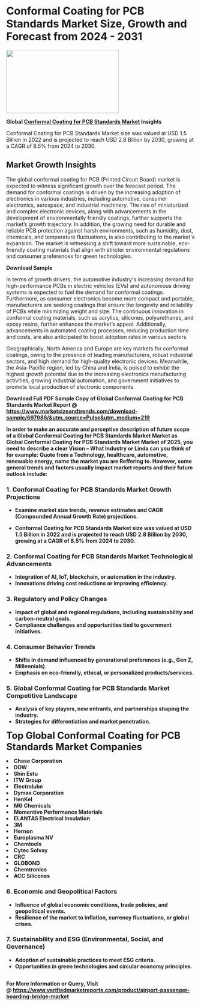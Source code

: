 <H1>Conformal Coating for PCB Standards Market Size, Growth and Forecast from 2024 - 2031</H1><img class="aligncenter size-medium wp-image-584254" src="https://thirdeyenews.in/wp-content/uploads/2024/09/Global-Market-Research-300x168.jpeg" alt="" width="300" height="168" /><p><strong>Global&nbsp;<a href="https://www.marketsizeandtrends.com/download-sample/697986/&amp;utm_source=Pulse&amp;utm_medium=219">Conformal Coating for PCB Standards Market</a> Insights</strong></p><p>Conformal Coating for PCB Standards Market size was valued at USD 1.5 Billion in 2022 and is projected to reach USD 2.8 Billion by 2030, growing at a CAGR of 8.5% from 2024 to 2030.</p><p><h2>Market Growth Insights</h2> <p>The global conformal coating for PCB (Printed Circuit Board) market is expected to witness significant growth over the forecast period. The demand for conformal coatings is driven by the increasing adoption of electronics in various industries, including automotive, consumer electronics, aerospace, and industrial machinery. The rise of miniaturized and complex electronic devices, along with advancements in the development of environmentally friendly coatings, further supports the market’s growth trajectory. In addition, the growing need for durable and reliable PCB protection against harsh environments, such as humidity, dust, chemicals, and temperature fluctuations, is also contributing to the market's expansion. The market is witnessing a shift toward more sustainable, eco-friendly coating materials that align with stricter environmental regulations and consumer preferences for green technologies.</p> <p><strong>Download Sample</strong></p> <p>In terms of growth drivers, the automotive industry's increasing demand for high-performance PCBs in electric vehicles (EVs) and autonomous driving systems is expected to fuel the demand for conformal coatings. Furthermore, as consumer electronics become more compact and portable, manufacturers are seeking coatings that ensure the longevity and reliability of PCBs while minimizing weight and size. The continuous innovation in conformal coating materials, such as acrylics, silicones, polyurethanes, and epoxy resins, further enhances the market’s appeal. Additionally, advancements in automated coating processes, reducing production time and costs, are also anticipated to boost adoption rates in various sectors.</p> <p>Geographically, North America and Europe are key markets for conformal coatings, owing to the presence of leading manufacturers, robust industrial sectors, and high demand for high-quality electronic devices. Meanwhile, the Asia-Pacific region, led by China and India, is poised to exhibit the highest growth potential due to the increasing electronics manufacturing activities, growing industrial automation, and government initiatives to promote local production of electronic components.</p> <p><strong></p><p><span class=""><strong>Download Full PDF Sample Copy of Global Conformal Coating for PCB Standards Market Report</strong> @ <a href="https://www.marketsizeandtrends.com/download-sample/697986/&amp;utm_source=Pulse&amp;utm_medium=219" target="_blank">https://www.marketsizeandtrends.com/download-sample/697986/&amp;utm_source=Pulse&amp;utm_medium=219</a></span></p><p>In order to make an accurate and perceptive description of future scope of a Global&nbsp;Conformal Coating for PCB Standards Market Market as Global&nbsp;Conformal Coating for PCB Standards Market Market of 2025, you need to describe a clear Vision &ndash; What Industry or Linda can you think of for example: Quote from a Technology, healthcare, automotive, renewable energy, name the market you are Reffering to. However, some general trends and factors usually impact market reports and their future outlook include:</p><h3>1.&nbsp;<strong>Conformal Coating for PCB Standards Market Growth Projections</strong></h3><ul><li>Examine market size trends, revenue estimates and CAGR (Compounded Annual Growth Rate) projections.</li><li><p>Conformal Coating for PCB Standards Market size was valued at USD 1.5 Billion in 2022 and is projected to reach USD 2.8 Billion by 2030, growing at a CAGR of 8.5% from 2024 to 2030.</p></li></ul><h3>2.&nbsp;<strong>Conformal Coating for PCB Standards Market Technological Advancements</strong></h3><ul><li>Integration of AI, IoT, blockchain, or automation in the industry.</li><li>Innovations driving cost reductions or improving efficiency.</li></ul><h3>3.&nbsp;<strong>Regulatory and Policy Changes</strong></h3><ul><li>Impact of global and regional regulations, including sustainability and carbon-neutral goals.</li><li>Compliance challenges and opportunities tied to government initiatives.</li></ul><h3>4.&nbsp;<strong>Consumer Behavior Trends</strong></h3><ul><li>Shifts in demand influenced by generational preferences (e.g., Gen Z, Millennials).</li><li>Emphasis on eco-friendly, ethical, or personalized products/services.</li></ul><h3>5.&nbsp;<strong>Global Conformal Coating for PCB Standards Market Competitive Landscape</strong></h3><ul><li>Analysis of key players, new entrants, and partnerships shaping the industry.</li><li>Strategies for differentiation and market penetration.</li></ul><p data-pm-slice="1 1 []"><span style="color: inherit; font-family: inherit; font-size: 25px;">Top Global Conformal Coating for PCB Standards Market Companies</span></p><div class="" data-test-id=""><p><li>Chase Corporation</li><li> DOW</li><li> Shin Estu</li><li> ITW Group</li><li> Electrolube</li><li> Dymax Corporation</li><li> HenKel</li><li> MG Chemicals</li><li> Momentive Performance Materials</li><li> ELANTAS Electrical Insulation</li><li> 3M</li><li> Hernon</li><li> Europlasma NV</li><li> Chemtools</li><li> Cytec Solvay</li><li> CRC</li><li> GLOBOND</li><li> Chemtronics</li><li> ACC Silicones</li></p></div><h3>6.&nbsp;<strong>Economic and Geopolitical Factors</strong></h3><ul><li>Influence of global economic conditions, trade policies, and geopolitical events.</li><li>Resilience of the market to inflation, currency fluctuations, or global crises.</li></ul><h3>7.&nbsp;<strong>Sustainability and ESG (Environmental, Social, and Governance)</strong></h3><ul><li>Adoption of sustainable practices to meet ESG criteria.</li><li>Opportunities in green technologies and circular economy principles.</li></ul><h2><strong style="font-size: 14px;">For More Information or Query, Visit @&nbsp;</strong><a style="background-color: #ffffff; font-size: 14px;" href="https://www.marketsizeandtrends.com/report/conformal-coating-for-pcb-standards-market/" target="_blank">https://www.verifiedmarketreports.com/product/airport-passenger-boarding-bridge-market</a></h2>
